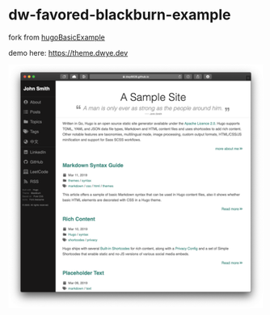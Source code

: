 # dw-favored-blackburn-example

fork from [hugoBasicExample](https://github.com/gohugoio/hugoBasicExample)

demo here: https://theme.dwye.dev

![](./demo.png)
